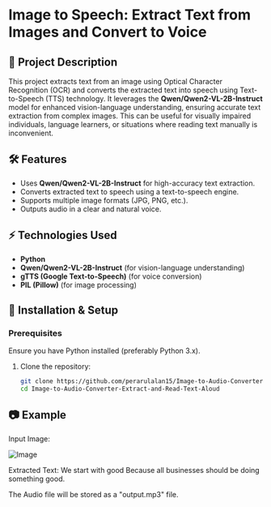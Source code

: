 # Image to Speech: Extract Text from Images and Convert to Voice

## 📌 Project Description

This project extracts text from an image using Optical Character Recognition (OCR) and converts the extracted text into speech using Text-to-Speech (TTS) technology. It leverages the **Qwen/Qwen2-VL-2B-Instruct** model for enhanced vision-language understanding, ensuring accurate text extraction from complex images. This can be useful for visually impaired individuals, language learners, or situations where reading text manually is inconvenient.


## 🛠️ Features
- Uses **Qwen/Qwen2-VL-2B-Instruct** for high-accuracy text extraction.
- Converts extracted text to speech using a text-to-speech engine.
- Supports multiple image formats (JPG, PNG, etc.).
- Outputs audio in a clear and natural voice.

## ⚡ Technologies Used
- **Python**
- **Qwen/Qwen2-VL-2B-Instruct** (for vision-language understanding)
- **gTTS (Google Text-to-Speech)** (for voice conversion)
- **PIL (Pillow)** (for image processing)

## 📂 Installation & Setup

### Prerequisites
Ensure you have Python installed (preferably Python 3.x).

1. Clone the repository:
   ```bash
   git clone https://github.com/perarulalan15/Image-to-Audio-Converter-Extract-and-Read-Text-Aloud.git
   cd Image-to-Audio-Converter-Extract-and-Read-Text-Aloud

## 📷 Example

Input Image:

![Image](https://github.com/user-attachments/assets/58817128-65e0-4beb-9912-0f074f465e9d)

Extracted Text: We start with good Because all businesses should be doing something good.

The Audio file will be stored as a "output.mp3" file.
